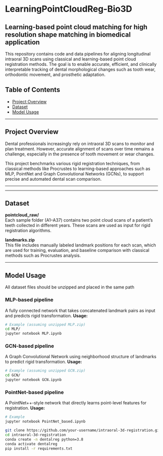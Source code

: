 # LearningPointCloudReg-Bio3D
## Learning-based point cloud matching for high resolution shape matching in biomedical application
This repository contains code and data pipelines for aligning longitudinal intraoral 3D scans using classical and learning-based point cloud registration methods. The goal is to enable accurate, efficient, and clinically interpretable tracking of dental morphological changes such as tooth wear, orthodontic movement, and prosthetic adaptation.
## Table of Contents
- [Project Overview](#project_overview)
- [Dataset](#dataset)
- [Model Usage](#model_usage)

---

## Project Overview

Dental professionals increasingly rely on intraoral 3D scans to monitor and plan treatment. However, accurate alignment of scans over time remains a challenge, especially in the presence of tooth movement or wear changes.

This project benchmarks various rigid registration techniques, from classical methods like Procrustes to learning-based approaches such as MLP, PointNet and Graph Convolutional Networks (GCNs), to support precise and automated dental scan comparison.

---

---
## Dataset

**pointcloud_raw/**  
Each sample folder (A1–A37) contains two point cloud scans of a patient’s teeth collected in different years. These scans are used as input for rigid registration algorithms.

**landmarks.zip**  
This file includes manually labeled landmark positions for each scan, which are used for training, evaluation, and baseline comparison with classical methods such as Procrustes analysis. 

---
## Model Usage
All dataset files should be unzipped and placed in the same path

### MLP-based pipeline
A fully connected network that takes concatenated landmark pairs as input and predicts rigid transformation.
**Usage:**
```bash
# Example (assuming unzipped MLP.zip)
cd MLP/
jupyter notebook MLP.ipynb
```

### GCN-based pipeline
A Graph Convolutional Network using neighborhood structure of landmarks to predict rigid transformation.
**Usage:**
```bash
# Example (assuming unzipped GCN.zip)
cd GCN/
jupyter notebook GCN.ipynb
```
### PointNet-based pipeline
A PointNet++-style network that directly learns point-level features for registration.
**Usage:**
```bash
# Example 
jupyter notebook PointNet_based.ipynb
```


```bash
git clone https://github.com/your-username/intraoral-3d-registration.git
cd intraoral-3d-registration
conda create -n dentalreg python=3.8
conda activate dentalreg
pip install -r requirements.txt
```
